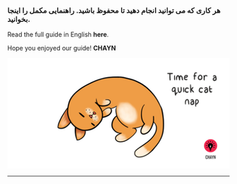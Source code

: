 ### هر کاری که می توانید انجام دهید تا محفوظ باشید. راهنمایی مکمل را اینجا بخوانید.

Read the full guide in English **here**.

Hope you enjoyed our guide!
**CHAYN**

![](/assets/Cat-nap--medium.gif)

---